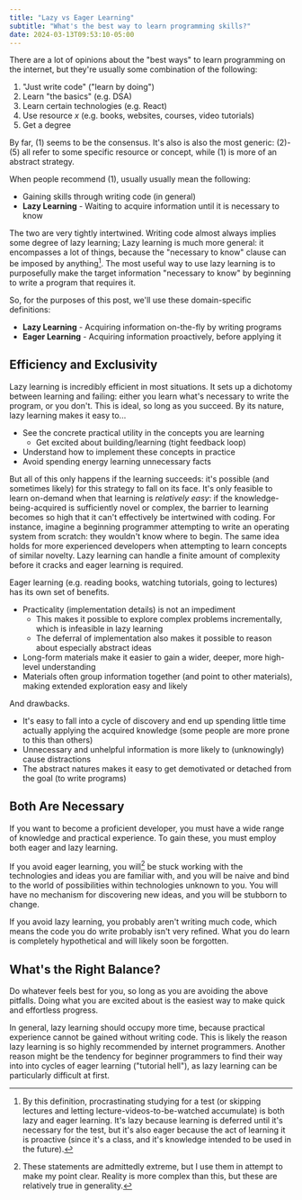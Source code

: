 ```yaml
---
title: "Lazy vs Eager Learning"
subtitle: "What's the best way to learn programming skills?"
date: 2024-03-13T09:53:10-05:00
---
```


There are a lot of opinions about the "best ways" to learn programming on the internet, but they're usually some combination of the following:

1. "Just write code" ("learn by doing")
2. Learn "the basics" (e.g. DSA)
3. Learn certain technologies (e.g. React)
4. Use resource *x* (e.g. books, websites, courses, video tutorials)
5. Get a degree

By far, (1) seems to be the consensus.
It's also is also the most generic: (2)-(5) all refer to some specific resource or concept, while (1) is more of an abstract strategy.

When people recommend (1), usually usually mean the following:

- Gaining skills through writing code (in general)
- **Lazy Learning** - Waiting to acquire information until it is necessary to know

The two are very tightly intertwined.
Writing code almost always implies some degree of lazy learning;
Lazy learning is much more general: it encompasses a lot of things, because the "necessary to know" clause can be imposed by anything[^procrastination].
The most useful way to use lazy learning is to purposefully make the target information "necessary to know" by beginning to write a program that requires it.

[^procrastination]: By this definition, procrastinating studying for a test (or skipping lectures and letting lecture-videos-to-be-watched accumulate) is both lazy and eager learning.
It's lazy because learning is deferred until it's necessary for the test, but it's also eager because the act of learning it is proactive (since it's a class, and it's knowledge intended to be used in the future).

So, for the purposes of this post, we'll use these domain-specific definitions:
- **Lazy Learning** - Acquiring information on-the-fly by writing programs
- **Eager Learning** - Acquiring information proactively, before applying it

## Efficiency and Exclusivity

Lazy learning is incredibly efficient in most situations.
It sets up a dichotomy between learning and failing: either you learn what's necessary to write the program, or you don't.
This is ideal, so long as you succeed.
By its nature, lazy learning makes it easy to...

- See the concrete practical utility in the concepts you are learning
    - Get excited about building/learning (tight feedback loop)
- Understand how to implement these concepts in practice
- Avoid spending energy learning unnecessary facts

But all of this only happens if the learning succeeds: it's possible (and sometimes likely) for this strategy to fall on its face.
It's only feasible to learn on-demand when that learning is *relatively easy*: if the knowledge-being-acquired is sufficiently novel or complex, the barrier to learning becomes so high that it can't effectively be intertwined with coding.
For instance, imagine a beginning programmer attempting to write an operating system from scratch: they wouldn't know where to begin.
The same idea holds for more experienced developers when attempting to learn concepts of similar novelty.
Lazy learning can handle a finite amount of complexity before it cracks and eager learning is required.

Eager learning (e.g. reading books, watching tutorials, going to lectures) has its own set of benefits.

- Practicality (implementation details) is not an impediment
    - This makes it possible to explore complex problems incrementally, which is infeasible in lazy learning
    - The deferral of implementation also makes it possible to reason about especially abstract ideas
- Long-form materials make it easier to gain a wider, deeper, more high-level understanding
- Materials often group information together (and point to other materials), making extended exploration easy and likely

And drawbacks.

- It's easy to fall into a cycle of discovery and end up spending little time actually applying the acquired knowledge (some people are more prone to this than others)
- Unnecessary and unhelpful information is more likely to (unknowingly) cause distractions
- The abstract natures makes it easy to get demotivated or detached from the goal (to write programs)

## Both Are Necessary

If you want to become a proficient developer, you must have a wide range of knowledge and practical experience.
To gain these, you must employ both eager and lazy learning.

If you avoid eager learning, you will[^well] be stuck working with the technologies and ideas you are familiar with, and you will be naive and bind to the world of possibilities within technologies unknown to you.
You will have no mechanism for discovering new ideas, and you will be stubborn to change.

[^well]: These statements are admittedly extreme, but I use them in attempt to make my point clear.
Reality is more complex than this, but these are relatively true in generality.

If you avoid lazy learning, you probably aren't writing much code, which means the code you do write probably isn't very refined.
What you do learn is completely hypothetical and will likely soon be forgotten.

## What's the Right Balance?

Do whatever feels best for you, so long as you are avoiding the above pitfalls.
Doing what you are excited about is the easiest way to make quick and effortless progress.

In general, lazy learning should occupy more time, because practical experience cannot be gained without writing code.
This is likely the reason lazy learning is so highly recommended by internet programmers.
Another reason might be the tendency for beginner programmers to find their way into into cycles of eager learning ("tutorial hell"), as lazy learning can be particularly difficult at first.
